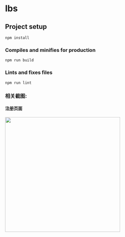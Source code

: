 # lbs

## Project setup
```
npm install
```

### Compiles and minifies for production
```
npm run build
```


### Lints and fixes files
```
npm run lint
```

### 相关截图:

#### 注册页面
<img src="http://q91361avh.bkt.clouddn.com/%E5%BE%AE%E4%BF%A1%E5%9B%BE%E7%89%87_20200419172710.jpg" width="375" heigh="667" />

